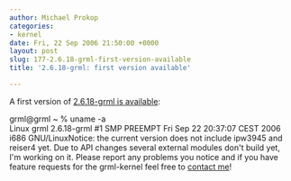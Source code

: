 ```yaml
---
author: Michael Prokop
categories:
- kernel
date: Fri, 22 Sep 2006 21:50:00 +0000
layout: post
slug: 177-2.6.18-grml-first-version-available
title: '2.6.18-grml: first version available'

---
```

A first version of [2\.6\.18\-grml is available](http://dufo.tugraz.at/~prokop/grml-kernel/2.6.18-grml/):

grml@grml \~ % uname \-a  
Linux grml 2\.6\.18\-grml \#1 SMP PREEMPT Fri Sep 22 20:37:07 CEST 2006 i686 GNU/LinuxNotice: the current version does not include ipw3945 and reiser4 yet. Due to API changes several external modules don't build yet, I'm working on it. Please report any problems you notice and if you have feature requests for the grml\-kernel feel free to [contact me](http://grml.org/contact/)!
